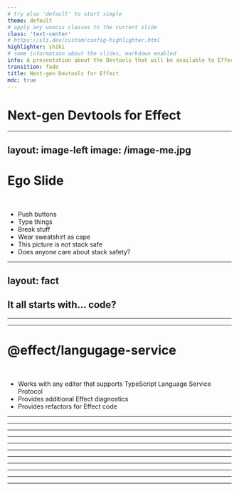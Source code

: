 ```yaml
---
# try also 'default' to start simple
theme: default
# apply any unocss classes to the current slide
class: 'text-center'
# https://sli.dev/custom/config-highlighter.html
highlighter: shiki
# some information about the slides, markdown enabled
info: A presentation about the Devtools that will be available to Effect developers
transition: fade
title: Next-gen Devtools for Effect
mdc: true
---
```


# Next-gen Devtools for Effect

---
layout: image-left
image: /image-me.jpg
---

# Ego Slide
<br/>

- Push buttons
- Type things
- Break stuff
- Wear sweatshirt as cape
- This picture is not stack safe
- Does anyone care about stack safety?

<!--
Hello everyone!

My name is Mattia Manzati, and I am proud to announce that I am now a Founding Engineer at Effectful!

Starting from the upcoming month, I'll be working on tools that will allow you, as Effect developers, to enhance your productivity in writing Effect-based codebases.

Today, we're going to discuss what's already available, which you might not be aware of, and what we'll be working on soon.

When I think about the process involved in building a effect applications, I see many steps that may receive some quality of life improvements.
-->


---
layout: fact
---
## It all starts with... code?

<!--
Well, it may seem obvious at first, but the first area we'll talk about is the coding phase.

When you start coding your Effect application, it's fully type-safe, and you feel confident. Everything works, is great right? Well, except for those times when you start battling the type system. Sure, type safety is great, but it comes at the cost of producing correct types. But what happens when you fail to do that? -->
---

<!--
You get 30 lines of TypeScript errors complaining about something not being assignable. As developers, we try to decipher the error messages, but they aren't always clear or readable.

Many of you might not know this, but even at this phase, we have something that can significantly improve your coding experience with Effect. Just one line of code can make a big difference.
-->
---

# @effect/langugage-service
<br/>

- Works with any editor that supports TypeScript Language Service Protocol
- Provides additional Effect diagnostics
- Provides refactors for Effect code
<!--

I'm talking about our Effect language service plugin! What is it? It's an extension to the TypeScript language service protocol. This protocol standardizes communication between the language service, which understands code semantics, and your editor. Whenever you hover over a function call to see its type, start typing to get autocompletion, or refactor a variable name, the language service handles these tasks.

And the language service plugin works for any editor that supports the TypeScript language service protocol, not just vscode, so most editors are covered.

How does this fit into the Effect world? Our plugin provides additional diagnostics and refactors based on deep insights into Effect code and types.
-->

---

<SlidevVideo autoplay autoreset="slide">
  <source src="/video-error-yield.mp4" type="video/mp4" />
</SlidevVideo>

<!--
Let's look at a real-world example. Many of you know how painful it is to fix situations like this one: a screen full of red squiggly lines. An entire page of unclear errors. Can you immediately spot where the error is?
-->
---

<SlidevVideo autoplay autoreset="slide">
  <source src="/video-enable-lsp.mp4" type="video/mp4" />
</SlidevVideo>

<!--
So let's try to enable the effect language service plugin for our project and see what happens.

We first install it via npm and then we edit our tsconfig.json to add the effect lsp to the list.
-->

---

<SlidevVideo autoplay autoreset="slide">
  <source src="/video-enable-tsc-workspace.mp4" type="video/mp4" />
</SlidevVideo>

<!--
Last step, is to tell vscode to use the typescript version that comes from the node modules.
Et voi la, we have the effect language service plugin enabled for our project.

As you can see the difference is immediate. One quick look, and the language server plugin points you to the error. In this case, we used `yield` instead of `yield*`.
-->
---

<SlidevVideo autoplay autoreset="slide">
  <source src="/video-missing-error.mp4" type="video/mp4" />
</SlidevVideo>

<!--
Another common issue is missing services or errors in your Effect data type.

Even in this case, the error is not immediately clear. You need to hover over the error and deep dive to see what's wrong.
-->
---

<SlidevVideo autoplay autoreset="slide">
  <source src="/video-missing-error-lsp.mp4" type="video/mp4" />
</SlidevVideo>

<!-- 
With the language service, the difference is huge.

The LSP will provide additional errors, and if you enable code lenses to see errors in-line, what was once a section of squiggly nonsense now clearly shows where the problem is, without needing to hover over the error and dig into it.
-->
---

<SlidevVideo autoplay autoreset="slide">
  <source src="/video-rewrite-gen.mp4" type="video/mp4" />
</SlidevVideo>

<!--
But it's not just diagnostics. We also offer functionalities like refactors to help you write Effect code. For example, you can refactor an `async/await` function into an Effect by right-clicking and choosing the appropriate refactor. It will automatically define error objects and convert your `async/await` into an `effect.gen`.
-->
---

<SlidevVideo autoplay autoreset="slide">
  <source src="/video-floating-effect.mp4" type="video/mp4" />
</SlidevVideo>

<!--
However, language server plugins are only loaded by your editor.

Take for example floting effect, that is the situation where you have an effect that is not bound to a variable or used in a yield statement. 

Right now the compiler will not catch this error, because the LSP is loaded only inside the editor, and not by the TSC compiler.

To address this, we plan to build an ESLint plugin specifically targeting these scenarios, so we can catch this errors in the linting phase before compiling your code. 

-->
---

<!--
Long-term, we plan to add more rules, including stylistic ones, to improve your code.

I strongly believe that building an interactive experience inside your editor with the language service and lint rules will be a significant improvement for those learning Effect or enhancing their Effect codebases.

Take generic services, for example. Many of us have tried to create them while learning Effect, only to struggle with the types. Instead of spending time searching the docs, imagine getting a warning when you define a service with generics, pointing you to the relevant documentation explaining why it's not recommended. This would save time and guide you towards best practices.

-->

---

<SlidevVideo autoplay autoreset="slide">
  <source src="/video-install-devtools.mp4" type="video/mp4" />
</SlidevVideo>

<!--
Even though language service and lint rules are great, they are not the only thing we plan for the effect devtools experience.

You may already know that there is already a published vscode extension that provides metrics and informations about the current effect context directly inside your vscode editor.

Setting it up its really easy, you just add it from the vscode marketplace, and you need to add few lines of code around your main effect program to enable them.

-->
---

<SlidevVideo autoplay autoreset="slide">
  <source src="/video-devtools-enabled.mp4" type="video/mp4" />
</SlidevVideo>

<!--
Once you have it enabled, you can use the clients panel to start the server and connect to a running effect program, and start getting informations like metrics, traces and the current effect context when you are debugging your application.

This is great but we plan to improve this experience even more.

Debugging Effect is kinda different from any regular JS code out there.
Instead of writing code that is executed as-is, Effect is lazy and is just a description of a computation that can be re-executed as many times as we want.
And this description is run by the Effect runtime, that is the one that actually executes the code.

This means that placing a debug break and looking at the call stak will result in a different experience than what you are used to with plain sync JS code.
All of the code in the debug stack is related to the effect runtime, and not to your actual code.

This is why we plan to add a new feature that will allow to see your effect spans directly inside your vscode editor when you are debugging your application.

We plan to make those spans interactive so that things like jumping to the source code of the span, or seeing the actual code that generated the error span will be possible, all of this without leaving your vscode editor.

Speaking of editor, we also plan to make the devtools agnostic of the editor you are using. Just like the react devtools, we plan to build an experience that can be run in the browser as a chrome extension, inside vscode, or as a standalone application.

In order to reach this approach, we will also research in removing the need to wrap your main effect application with some code in order to enable the devtools.

Just like the react devtools, we plan to make the devtools to be able to connect to any running effect application in the current js context, and start getting informations about it. This will be powered by some new experimental globlal hooks that we are planning to introduce in the effect runtime.
-->

---

<!--

-->